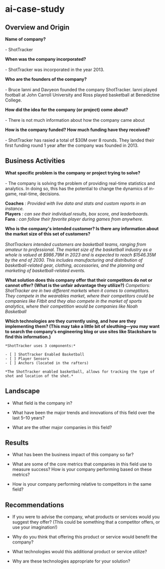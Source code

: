 # ai-case-study


## Overview and Origin

**Name of company?** <br><br>
    - ShotTracker

**When was the company incorporated?** <br><br>
    - ShotTracker was incorporated in the year 2013.

**Who are the founders of the company?**<br><br>
    - Bruce Ianni and Davyeon founded the company ShotTracker. Ianni played football at John Carroll University and Ross played basketball at Benedictine College.

**How did the idea for the company (or project) come about?**<br><br>
    - There is not much information about how the company came about

**How is the company funded? How much funding have they received?**<br><br>
    - ShotTracker has rasied a total of $30M over 8 rounds. They landed their first funding round 1 year after the company was founded in 2013.

## Business Activities

**What specific problem is the company or project trying to solve?**<br><br>
    - The company is solving the problem of providing real-time statistics and analytics. In doing so, this has the potential to change the dynamics of in-game, real-time, decisions.   

**Coaches** *: Provided with live data and stats and custom reports in an instance.*   
**Players** *: can see their individual results, box score, and leaderboards.*   
**Fans** *: can follow their favorite player during games from anywhere.*         

**Who is the company's intended customer? Is there any information about the market size of this set of customers?**<br><br>
    *ShotTrackers intended customers are basketball teams, ranging from amateur to professional. The market size of the basketball industry as a whole is valued at $986.79M in 2023 and is expected to reach $1546.35M by the end of 2030. This includes manufacturing and distribution of basketball-related gear, clothing, accessories, and the planning and marketing of basketball-related events.*

**What solution does this company offer that their competitors do not or cannot offer? (What is the unfair advantage they utilize?)**
    *Competiors: ShotTracker are in two different markets when it comes to comeptitors. They compete in the wearables market, where their competitors could be companies like Fitbit and they also compete in the market of sports analytics, where their competition would be companies like Noah Basketball*

**Which technologies are they currently using, and how are they implementing them? (This may take a little bit of sleuthing&mdash;you may want to search the company’s engineering blog or use sites like Stackshare to find this information.)** <br>

    *ShotTracker uses 3 components:*

    - [ ] ShotTracker Enabled Basketball 
    - [ ] Player Sensors
    - [ ] Anchors (located in the rafters)

    *The ShotTracker enabled basketball, allows for tracking the type of shot and location of the shot.*

## Landscape

* What field is the company in?

* What have been the major trends and innovations of this field over the last 5&ndash;10 years?

* What are the other major companies in this field?

## Results

* What has been the business impact of this company so far?

* What are some of the core metrics that companies in this field use to measure success? How is your company performing based on these metrics?

* How is your company performing relative to competitors in the same field?

## Recommendations

* If you were to advise the company, what products or services would you suggest they offer? (This could be something that a competitor offers, or use your imagination!)

* Why do you think that offering this product or service would benefit the company?

* What technologies would this additional product or service utilize?

* Why are these technologies appropriate for your solution?